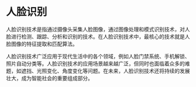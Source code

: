 # 人脸识别

人脸识别技术是指通过摄像头采集人脸图像，通过图像处理和模式识别技术，对人脸进行检测、跟踪、分析和识别的技术。在人脸识别技术中，最核心的技术就是人脸图像的特征提取和匹配算法。

人脸识别技术广泛应用于现代生活中的各个领域，例如人脸门禁系统、手机解锁、照片自动分类等。人脸识别技术的应用场景越来越广泛，但同时也面临着众多的难题，如遮挡、光照变化、角度变化等问题。在未来，人脸识别技术还将持续的发展壮大，成为智能社会的重要组成部分。
